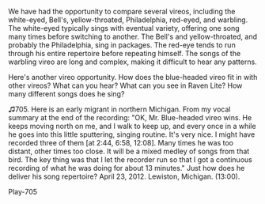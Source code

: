 We have had the opportunity to compare several vireos, including the
white-eyed, Bell's, yellow-throated, Philadelphia, red-eyed, and
warbling. The white-eyed typically sings with eventual variety, offering
one song many times before switching to another. The Bell's and
yellow-throated, and probably the Philadelphia, sing in packages. The
red-eye tends to run through his entire repertoire before repeating
himself. The songs of the warbling vireo are long and complex, making it
difficult to hear any patterns.

Here's another vireo opportunity. How does the blue-headed vireo fit in
with other vireos? What can you hear? What can you see in Raven Lite?
How many different songs does he sing?

♫705. Here is an early migrant in northern Michigan. From my vocal
summary at the end of the recording: "OK, Mr. Blue-headed vireo wins. He
keeps moving north on me, and I walk to keep up, and every once in a
while he goes into this little sputtering, singing routine. It's very
nice. I might have recorded three of them \[at 2:44, 6:58, 12:08\]. Many
times he was too distant, other times too close. It will be a mixed
medley of songs from that bird. The key thing was that I let the
recorder run so that I got a continuous recording of what he was doing
for about 13 minutes." Just how does he deliver his song repertoire?
April 23, 2012. Lewiston, Michigan. (13:00).

Play-705

